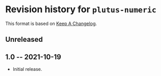 # Revision history for `plutus-numeric`

This format is based on [Keep A Changelog](https://keepachangelog.com/en/1.0.0).

## Unreleased

## 1.0 -- 2021-10-19

* Initial release.
